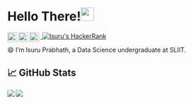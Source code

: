 # Hello There!<img src="https://raw.githubusercontent.com/MartinHeinz/MartinHeinz/master/wave.gif" width="30px">

<!-- Social media -->
<a href="https://www.linkedin.com/in/isuru-prabhath-28b4911b6/">
  <img align="left" alt="LinkedIn page of Isuru" width="22px" src="[https://raw.githubusercontent.com/peterthehan/peterthehan/master/assets/linkedin.svg](https://img.icons8.com/?size=100&id=13930&format=png&color=000000)" />
</a>
<a href="https://twitter.com/jmisuruprabhath">
  <img align="left" alt="Twitter page of Isuru" width="22px" src="https://raw.githubusercontent.com/peterthehan/peterthehan/master/assets/twitter.svg" />
</a>
<a href="https://www.facebook.com/isuru.prabhath.7731">
  <img align="left" alt="Facebook page of Isuru" width="22px" src="https://raw.githubusercontent.com/peterthehan/peterthehan/master/assets/facebook.svg" />
</a>

<p>
<!-- count visitors -->
<a href="https://visitor-badge.glitch.me/badge?page_id=rukshan99.rukshan99">
  <img alt="" src="https://visitor-badge.glitch.me/badge?page_id=jmisuruprabhath.jmisuruprabhath">
</a> 

<!-- Shield for HackerRank -->
<a href="https://www.hackerrank.com/jmisuruprabhath">
  <img alt ="Isuru's HackerRank" src="https://img.shields.io/badge/HackerRank-&#9734&#9734&#9734&#9734&#9734-brightgreen?style=flat&logo=hackerrank">
</a>  
</p>

😄 I’m Isuru Prabhath, a Data Science undergraduate at SLIIT.


## &#x1f4c8; GitHub Stats

<img align="left" src="https://github-readme-stats.vercel.app/api/top-langs/?username=jmisuruprabhath&theme=dark" />

<img align="center" src="https://github-readme-stats.vercel.app/api//?username=jmisuruprabhath&theme=dark" />

